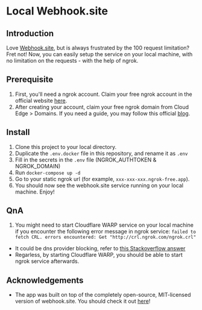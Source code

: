 # Local Webhook.site

## Introduction

Love [Webhook.site](https://webhook.site), but is always frustrated by the 100 request limitation? Fret not! Now, you can easily setup the service on your local machine, with no limitation on the requests - with the help of ngrok.

## Prerequisite
1. First, you'll need a ngrok account. Claim your free ngrok account in the official website [here](https://ngrok.com/).
2. After creating your account, claim your free ngrok domain from Cloud Edge > Domains. If you need a guide, you may follow this official [blog](https://ngrok.com/blog-post/free-static-domains-ngrok-users).

## Install
1. Clone this project to your local directory.
2. Duplicate the `.env.docker` file in this repository, and rename it as `.env`
3. Fill in the secrets in the `.env` file (NGROK_AUTHTOKEN & NGROK_DOMAIN)
4. Run `docker-compose up -d`
5. Go to your static ngrok url (for example, `xxx-xxx-xxx.ngrok-free.app`). 
6. You should now see the webhook.site service running on your local machine. Enjoy!

## QnA
1. You might need to start Cloudflare WARP service on your local machine if you encounter the following error message in ngrok service:
`failed to fetch CRL. errors encountered: Get "http://crl.ngrok.com/ngrok.crl"`
- It could be dns provider blocking, refer to [this Stackoverflow answer](https://stackoverflow.com/a/76405870)
- Regarless, by starting Cloudflare WARP, you should be able to start ngrok service afterwards.

## Acknowledgements

* The app was built on top of the completely open-source, MIT-licensed version of webhook.site. You should check it out [here](https://github.com/webhooksite/webhook.site)!